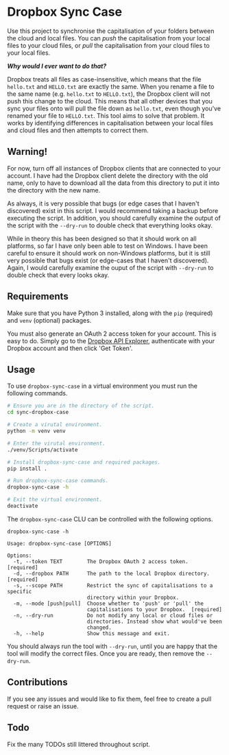 # Dropbox Sync Case

Use this project to synchronise the capitalisation of your folders between the cloud and local files. You can *push* the capitalisation from your local files to your cloud files, or *pull* the capitalisation from your cloud files to your local files.

***Why would I ever want to do that?***

Dropbox treats all files as case-insensitive, which means that the file `hello.txt` and `HELLO.txt` are exactly the same. When you rename a file to the same name (e.g. `hello.txt` to `HELLO.txt`), the Dropbox client will not push this change to the cloud. This means that all other devices that you sync your files onto will pull the file down as `hello.txt`, even though you've renamed your file to `HELLO.txt`. This tool aims to solve that problem. It works by identifying differences in capitalisation between your local files and cloud files and then attempts to correct them.


## Warning!

For now, turn off all instances of Dropbox clients that are connected to your account. I have had the Dropbox client delete the directory with the old name, only to have to download all the data from this directory to put it into the directory with the new name.

As always, it is very possible that bugs (or edge cases that I haven't discovered) exist in this script. I would recommend taking a backup before executing the script. In addition, you should carefully examine the output of the script with the `--dry-run` to double check that everything looks okay.

While in theory this has been designed so that it should work on all platforms, so far I have only been able to test on Windows. I have been careful to ensure it should work on non-Windows platforms, but it is still very possible that bugs exist (or edge-cases that I haven't discovered). Again, I would carefully examine the ouput of the script with `--dry-run` to double check that every looks okay.

## Requirements

Make sure that you have Python 3 installed, along with the `pip` (required) and `venv` (optional) packages.

You must also generate an OAuth 2 access token for your account. This is easy to do. Simply go to the [Dropbox API Explorer](https://dropbox.github.io/dropbox-api-v2-explorer/#users_get_current_account), authenticate with your Dropbox account and then click 'Get Token'.

## Usage

To use `dropbox-sync-case` in a virtual environment you must run the following commands.

````bash
# Ensure you are in the directory of the script.
cd sync-dropbox-case

# Create a virutal environment.
python -m venv venv

# Enter the virutal environment.
./venv/Scripts/activate

# Install dropbox-sync-case and required packages.
pip install .

# Run dropbox-sync-case commands.
dropbox-sync-case -h

# Exit the virtual environment.
deactivate
````

The `dropbox-sync-case` CLU can be controlled with the following options.

````
dropbox-sync-case -h

Usage: dropbox-sync-case [OPTIONS]

Options:
  -t, --token TEXT        The Dropbox OAuth 2 access token.  [required]
  -d, --dropbox PATH      The path to the local Dropbox directory.  [required]
  -s, --scope PATH        Restrict the sync of capitalisations to a specific
                          directory within your Dropbox.
  -m, --mode [push|pull]  Choose whether to 'push' or 'pull' the
                          capitalisations to your Dropbox.  [required]
  -n, --dry-run           Do not modify any local or cloud files or
                          directories. Instead show what would've been
                          changed.
  -h, --help              Show this message and exit.

````

You should always run the tool with `--dry-run`, until you are happy that the tool will modify the correct files. Once you are ready, then remove the `--dry-run`.

## Contributions

If you see any issues and would like to fix them, feel free to create a pull request or raise an issue.


## Todo

Fix the many TODOs still littered throughout script.